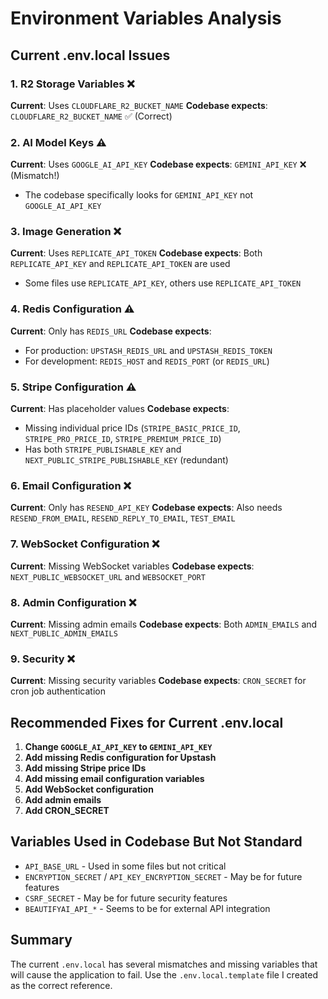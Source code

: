 # Environment Variables Analysis

## Current .env.local Issues

### 1. **R2 Storage Variables** ❌
**Current**: Uses `CLOUDFLARE_R2_BUCKET_NAME`
**Codebase expects**: `CLOUDFLARE_R2_BUCKET_NAME` ✅ (Correct)

### 2. **AI Model Keys** ⚠️
**Current**: Uses `GOOGLE_AI_API_KEY`
**Codebase expects**: `GEMINI_API_KEY` ❌ (Mismatch!)
- The codebase specifically looks for `GEMINI_API_KEY` not `GOOGLE_AI_API_KEY`

### 3. **Image Generation** ❌
**Current**: Uses `REPLICATE_API_TOKEN`
**Codebase expects**: Both `REPLICATE_API_KEY` and `REPLICATE_API_TOKEN` are used
- Some files use `REPLICATE_API_KEY`, others use `REPLICATE_API_TOKEN`

### 4. **Redis Configuration** ⚠️
**Current**: Only has `REDIS_URL`
**Codebase expects**: 
- For production: `UPSTASH_REDIS_URL` and `UPSTASH_REDIS_TOKEN`
- For development: `REDIS_HOST` and `REDIS_PORT` (or `REDIS_URL`)

### 5. **Stripe Configuration** ⚠️
**Current**: Has placeholder values
**Codebase expects**: 
- Missing individual price IDs (`STRIPE_BASIC_PRICE_ID`, `STRIPE_PRO_PRICE_ID`, `STRIPE_PREMIUM_PRICE_ID`)
- Has both `STRIPE_PUBLISHABLE_KEY` and `NEXT_PUBLIC_STRIPE_PUBLISHABLE_KEY` (redundant)

### 6. **Email Configuration** ❌
**Current**: Only has `RESEND_API_KEY`
**Codebase expects**: Also needs `RESEND_FROM_EMAIL`, `RESEND_REPLY_TO_EMAIL`, `TEST_EMAIL`

### 7. **WebSocket Configuration** ❌
**Current**: Missing WebSocket variables
**Codebase expects**: `NEXT_PUBLIC_WEBSOCKET_URL` and `WEBSOCKET_PORT`

### 8. **Admin Configuration** ❌
**Current**: Missing admin emails
**Codebase expects**: Both `ADMIN_EMAILS` and `NEXT_PUBLIC_ADMIN_EMAILS`

### 9. **Security** ❌
**Current**: Missing security variables
**Codebase expects**: `CRON_SECRET` for cron job authentication

## Recommended Fixes for Current .env.local

1. **Change `GOOGLE_AI_API_KEY` to `GEMINI_API_KEY`**
2. **Add missing Redis configuration for Upstash**
3. **Add missing Stripe price IDs**
4. **Add missing email configuration variables**
5. **Add WebSocket configuration**
6. **Add admin emails**
7. **Add CRON_SECRET**

## Variables Used in Codebase But Not Standard

- `API_BASE_URL` - Used in some files but not critical
- `ENCRYPTION_SECRET` / `API_KEY_ENCRYPTION_SECRET` - May be for future features
- `CSRF_SECRET` - May be for future security features
- `BEAUTIFYAI_API_*` - Seems to be for external API integration

## Summary

The current `.env.local` has several mismatches and missing variables that will cause the application to fail. Use the `.env.local.template` file I created as the correct reference.